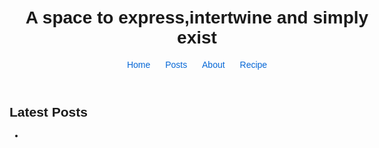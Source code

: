 
<html lang="en">
<head>
  <meta charset="UTF-8" />
  <title>My GitHub Blog</title>
  <style>
    body { font-family: Arial, sans-serif; max-width: 600px; margin: auto; padding: 20px; }
    header, footer { text-align: center; }
    nav a { margin: 0 10px; text-decoration: none; color: #0366d6; }
  </style>
</head>
<body>
  <header>
    <h1>A space to express,intertwine and simply exist</h1>
    <nav>
      <a href="index.html">Home</a>
      <a href="#posts">Posts</a>
      <a href="#about">About</a>
      <a href="#recipe">Recipe</a>
    </nav>
  </header>

  <main>
    <section id="posts">
      <h2>Latest Posts</h2>
      <ul>
        <li><a href="post1.html><strong>From the Scrubs to the Soul</strong></li>
        <li><strong>Another Blog Post</strong> - Coming Soon!</li>
      </ul>
    </section>

    <section id="about">
      <h2>About Me</h2>
      <p>Hello! I’m a beginner blogger using GitHub Pages.</p>
    </section>
  </main>

  <footer>
    <p>&copy; 2025 My GitHub Blog</p>
  </footer>
</body>
</html>
